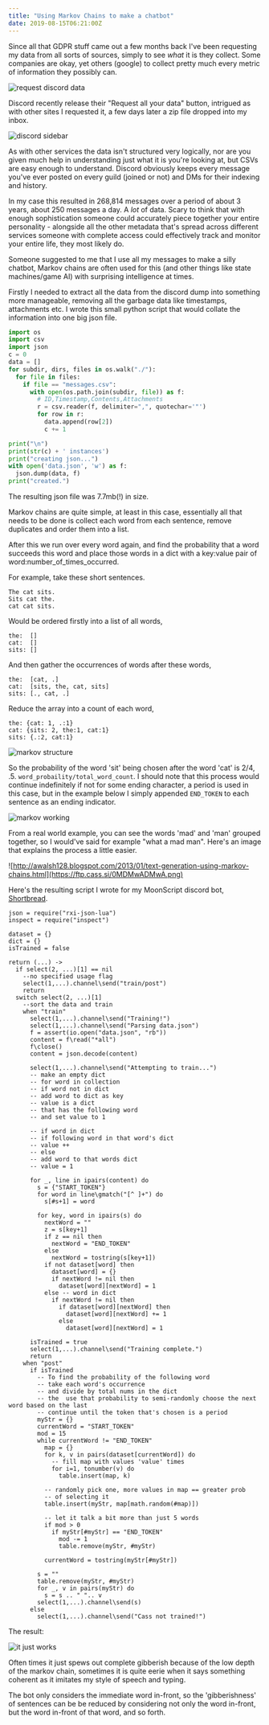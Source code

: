 ```yaml
---
title: "Using Markov Chains to make a chatbot"
date: 2019-08-15T06:21:00Z
---
```


Since all that GDPR stuff came out a few months back I've been requesting my
data from all sorts of sources, simply to see _what_ it is they collect. Some
companies are okay, yet others (google) to collect pretty much every metric of
information they possibly can.

![request discord data](https://ftp.cass.si/==ANygjMwA.png)

Discord recently release their "Request all your data" button, intrigued as with
other sites I requested it, a few days later a zip file dropped into my inbox.

![discord sidebar](https://ftp.cass.si/==gNykTMwA.png)

As with other services the data isn't structured very logically, nor are you
given much help in understanding just what it is you're looking at, but CSVs are
easy enough to understand. Discord obviously keeps every message you've ever
posted on every guild (joined or not) and DMs for their indexing and history.

In my case this resulted in 268,814 messages over a period of about 3 years,
about 250 messages a day. A _lot_ of data. Scary to think that with enough
sophistication someone could accurately piece together your entire personality -
alongside all the other metadata that's spread across different services someone
with complete access could effectively track and monitor your entire life, they
most likely do.

Someone suggested to me that I use all my messages to make a silly chatbot,
Markov chains are often used for this (and other things like state machines/game
AI) with surprising intelligence at times.

Firstly I needed to extract all the data from the discord dump into something
more manageable, removing all the garbage data like timestamps, attachments etc.
I wrote this small python script that would collate the information into one big
json file.

```python
import os
import csv
import json
c = 0
data = []
for subdir, dirs, files in os.walk("./"):
  for file in files:
    if file == "messages.csv":
      with open(os.path.join(subdir, file)) as f:
        # ID,Timestamp,Contents,Attachments
        r = csv.reader(f, delimiter=",", quotechar='"')
        for row in r:
          data.append(row[2])
          c += 1

print("\n")
print(str(c) + ' instances')
print("creating json...")
with open('data.json', 'w') as f:
  json.dump(data, f)
print("created.")
```

The resulting json file was 7.7mb(!) in size.

Markov chains are quite simple, at least in this case, essentially all that
needs to be done is collect each word from each sentence, remove duplicates and
order them into a list.

After this we run over every word again, and find the probability that a word
succeeds this word and place those words in a dict with a key:value pair of
word:number_of_times_occurred.

For example, take these short sentences.

```
The cat sits.
Sits cat the.
cat cat sits.
```

Would be ordered firstly into a list of all words,

```
the:  []
cat:  []
sits: []
```

And then gather the occurrences of words after these words,

```
the:  [cat, .]
cat:  [sits, the, cat, sits]
sits: [., cat, .]
```

Reduce the array into a count of each word,

```
the: {cat: 1, .:1}
cat: {sits: 2, the:1, cat:1}
sits: {.:2, cat:1}
```

![markov structure](https://ftp.cass.si/=gDMycDMwA.png)

So the probability of the word 'sit' being chosen after the word 'cat' is 2/4,
.5. `word_probaility/total_word_count`. I should note that this process would
continue indefinitely if not for some ending character, a period is used in this
case, but in the example below I simply appended `END_TOKEN` to each sentence as
an ending indicator.

![markov working](https://ftp.cass.si/=kTM5cTMwA.png)

From a real world example, you can see the words 'mad' and 'man' grouped
together, so I would've said for example "what a mad man". Here's an image that
explains the process a little easier.

![http://awalsh128.blogspot.com/2013/01/text-generation-using-markov-chains.html](https://ftp.cass.si/0MDMwADMwA.png)

Here's the resulting script I wrote for my MoonScript discord bot,
[Shortbread](https://gitlab.com/cxss/shortbread).

```moonscript
json = require("rxi-json-lua")
inspect = require("inspect")

dataset = {}
dict = {}
isTrained = false

return (...) ->
  if select(2, ...)[1] == nil
  	--no specified usage flag
    select(1,...).channel\send("train/post")
    return
  switch select(2, ...)[1]
  	--sort the data and train
    when "train"
      select(1,...).channel\send("Training!")
      select(1,...).channel\send("Parsing data.json")
      f = assert(io.open("data.json", "rb"))
      content = f\read("*all")
      f\close()
      content = json.decode(content)

      select(1,...).channel\send("Attempting to train...")
      -- make an empty dict
      -- for word in collection
      -- if word not in dict
      -- add word to dict as key
      -- value is a dict
      -- that has the following word
      -- and set value to 1

      -- if word in dict
      -- if following word in that word's dict
      -- value ++
      -- else
      -- add word to that words dict
      -- value = 1

      for _, line in ipairs(content) do
        s = {"START_TOKEN"}
        for word in line\gmatch("[^ ]+") do
          s[#s+1] = word

        for key, word in ipairs(s) do
          nextWord = ""
          z = s[key+1]
          if z == nil then
            nextWord = "END_TOKEN"
          else
            nextWord = tostring(s[key+1])
          if not dataset[word] then
            dataset[word] = {}
            if nextWord != nil then
              dataset[word][nextWord] = 1
          else -- word in dict
            if nextWord != nil then
              if dataset[word][nextWord] then
                dataset[word][nextWord] += 1
              else
                dataset[word][nextWord] = 1

      isTrained = true
      select(1,...).channel\send("Training complete.")
      return
    when "post"
      if isTrained
        -- To find the probability of the following word
        -- take each word's occurrence
        -- and divide by total nums in the dict
        -- the  use that probability to semi-randomly choose the next word based on the last
        -- continue until the token that's chosen is a period
        myStr = {}
        currentWord = "START_TOKEN"
        mod = 15
        while currentWord != "END_TOKEN"
          map = {}
          for k, v in pairs(dataset[currentWord]) do
            -- fill map with values 'value' times
            for i=1, tonumber(v) do
              table.insert(map, k)

          -- randomly pick one, more values in map == greater prob
          -- of selecting it
          table.insert(myStr, map[math.random(#map)])

          -- let it talk a bit more than just 5 words
          if mod > 0
            if myStr[#myStr] == "END_TOKEN"
              mod -= 1
              table.remove(myStr, #myStr)

          currentWord = tostring(myStr[#myStr])

        s = ""
        table.remove(myStr, #myStr)
        for _, v in pairs(myStr) do
          s = s .. " ".. v
        select(1,...).channel\send(s)
      else
        select(1,...).channel\send("Cass not trained!")

```

The result:

![it just works](https://ftp.cass.si/=gTOxADMwA.png)

Often times it just spews out complete gibberish because of the low depth of the
markov chain, sometimes it is quite eerie when it says something coherent as it
imitates my style of speech and typing.

The bot only considers the immediate word in-front, so the 'gibberishness' of
sentences can be be reduced by considering not only the word in-front, but the
word in-front of that word, and so forth.
